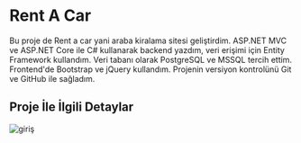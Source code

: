 # Rent A Car
Bu proje de Rent a car yani araba kiralama sitesi geliştirdim. ASP.NET MVC ve ASP.NET Core ile C# kullanarak backend yazdım, veri erişimi için Entity Framework kullandım. Veri tabanı olarak PostgreSQL ve MSSQL tercih ettim. Frontend'de Bootstrap ve jQuery kullandım. Projenin versiyon kontrolünü Git ve GitHub ile sağladım.

## Proje İle İlgili Detaylar

![giriş](https://github.com/user-attachments/assets/11ff181c-fb3d-4d74-bcf3-4378a8d71461)
